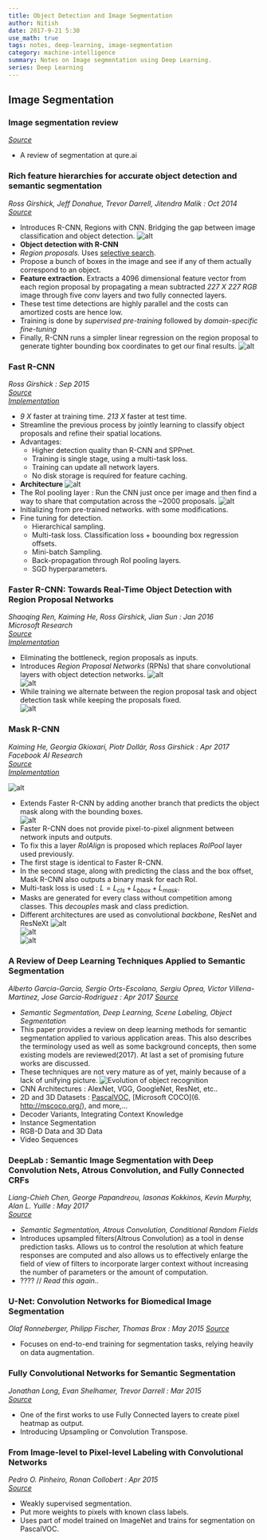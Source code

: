 ```yaml
---
title: Object Detection and Image Segmentation
author: Nitish
date: 2017-9-21 5:30
use_math: true
tags: notes, deep-learning, image-segmentation
category: machine-intelligence
summary: Notes on Image segmentation using Deep Learning.
series: Deep Learning
---
```


## Image Segmentation

### Image segmentation review
[*Source*](http://blog.qure.ai/notes/semantic-segmentation-deep-learning-review)   

* A review of segmentation at qure.ai  

### Rich feature hierarchies for accurate object detection and semantic segmentation   
*Ross Girshick, Jeff Donahue, Trevor Darrell, Jitendra Malik : Oct 2014*   
[*Source*](https://arxiv.org/abs/1311.2524)   

* Introduces R-CNN, Regions with CNN. Bridging the gap between image classification and object detection.
![alt](/images/papers/rcnn1.jpg)
* **Object detection with R-CNN**
* *Region proposals.* Uses [selective search](https://ivi.fnwi.uva.nl/isis/publications/bibtexbrowser.php?key=UijlingsIJCV2013&bib=all.bib).
* Propose a bunch of boxes in the image and see if any of them actually correspond to an object.
* **Feature extraction.** Extracts a 4096 dimensional feature vector from each region proposal by propagating a mean subtracted *227 X 227 RGB* image through five conv layers and two fully connected layers.
* These test time detections are highly parallel and the costs can amortized costs are hence low.
* Training is done by *supervised pre-training* followed by *domain-specific fine-tuning*
* Finally, R-CNN runs a simpler linear regression on the region proposal to generate tighter bounding box coordinates to get our final results.
![alt](/images/papers/rcnn2.jpg)

### Fast R-CNN
*Ross Girshick : Sep 2015*   
[*Source*](https://arxiv.org/abs/1504.08083)   
[*Implementation*](https://github.com/rbgirshick/fast-rcnn)

* *9 X* faster at training time. *213 X* faster at test time.
* Streamline the previous process by jointly learning to classify object proposals and refine their spatial locations.
* Advantages:
    * Higher detection quality than R-CNN and SPPnet.
    * Training is single stage, using a multi-task loss.
    * Training can update all network layers.
    * No disk storage is required for feature caching.
* **Architecture**
![alt](/images/papers/fastRcnn1.jpg)
* The RoI pooling layer : Run the CNN just once per image and then find a way to share that computation across the ~2000 proposals.
![alt](/images/papers/fastRcnn2.jpg)
* Initializing from pre-trained networks. with some modifications.
* Fine tuning for detection.
    * Hierarchical sampling.
    * Multi-task loss. Classification loss + boounding box regression offsets.
    * Mini-batch Sampling.
    * Back-propagation through RoI pooling layers.
    * SGD hyperparameters.


### Faster R-CNN: Towards Real-Time Object Detection with Region Proposal Networks   
*Shaoqing Ren, Kaiming He, Ross Girshick, Jian Sun : Jan 2016*   
*Microsoft Research*   
[*Source*](https://arxiv.org/abs/1506.01497)   
[*Implementation*](https://github.com/rbgirshick/py-faster-rcnn)   

* Eliminating the bottleneck, region proposals as inputs.
* Introduces *Region Proposal Networks* (RPNs) that share convolutional layers with object detection networks.
![alt](/images/papers/fasterRcnn1.jpg)   
![alt](/images/papers/fasterRcnn2.jpg)   
* While training we alternate between the region proposal task and object detection task while keeping the proposals fixed.   
![alt](/images/papers/fasterRcnn3.jpg)   

### Mask R-CNN   
*Kaiming He, Georgia Gkioxari, Piotr Dollár, Ross Girshick : Apr 2017*   
*Facebook AI Research*   
[*Source*](https://arxiv.org/abs/1703.06870)   
[*Implementation*](https://github.com/CharlesShang/FastMaskRCNN)   

![alt](/images/papers/maskRcnn1.jpg)   

* Extends Faster R-CNN by adding another branch that predicts the object mask along with the bounding boxes.   
![alt](/images/papers/maskRcnn1.jpg)   
* Faster R-CNN does not provide pixel-to-pixel alignment between network inputs and outputs.
* To fix this a layer *RoIAlign* is proposed which replaces *RoIPool* layer used previously.   
* The first stage is identical to Faster R-CNN.
* In the second stage, along with predicting the class and the box offset, Mask R-CNN also outputs a binary mask for each RoI.
* Multi-task loss is used : $L = L_{cls} + L_{bbox} + L_{mask}$.
* Masks are generated for every class without competition among classes. This *decouples* mask and class prediction.
* Different architectures are used as  convolutional *backbone*, ResNet and ResNeXt
![alt](/images/papers/maskRcnn2.jpg)   
![alt](/images/papers/maskRcnn3.jpg)   
![alt](/images/papers/maskRcnn4.jpg)   

### A Review of Deep Learning Techniques Applied to Semantic Segmentation   
*Alberto Garcia-Garcia, Sergio Orts-Escolano, Sergiu Oprea, Victor Villena-Martinez, Jose Garcia-Rodriguez : Apr 2017*
[*Source*](https://arxiv.org/abs/1704.06857)   

* *Semantic Segmentation, Deep Learning, Scene Labeling, Object Segmentation*   
* This paper provides a review on deep learning methods for semantic segmentation applied to various  application areas. This also describes the terminology used as well as some background concepts, then some existing models are reviewed(2017). At last a set of promising future works are discussed.
* These techniques are not very mature as of yet, mainly because of a lack of unifying picture.
![Evolution of object recognition](/images/papers/deepSegment1.jpg)
* CNN Architectures : AlexNet, VGG, GoogleNet, ResNet, etc..
* 2D and 3D Datasets : [PascalVOC](http://host.robots.ox.ac.uk/pascal/VOC/voc2012/),  [Microsoft COCO](6. http://mscoco.org/), and more,...   
* Decoder Variants, Integrating Context Knowledge
* Instance Segmentation
* RGB-D Data and 3D Data
* Video Sequences   

### DeepLab : Semantic Image Segmentation with Deep Convolution Nets, Atrous Convolution, and Fully Connected CRFs   
*Liang-Chieh Chen, George Papandreou, Iasonas Kokkinos, Kevin Murphy, Alan L. Yuille : May 2017*   
[*Source*](https://arxiv.org/abs/1606.00915)    

* *Semantic Segmentation, Atrous Convolution, Conditional Random Fields*
* Introduces upsampled filters(Altrous Convolution) as a tool in dense prediction tasks. Allows us to control the resolution at which feature responses are computed and also allows us to effectively enlarge the field of view of filters to incorporate larger context without increasing the number of parameters or the amount of computation.
* ???? // *Read this again..*


### U-Net: Convolution Networks for Biomedical Image Segmentation   
*Olaf Ronneberger, Philipp Fischer, Thomas Brox : May 2015*
[*Source*](https://arxiv.org/abs/1505.04597)   

* Focuses on end-to-end training for segmentation tasks, relying heavily on data augmentation.
    

### Fully Convolutional Networks for Semantic Segmentation   
*Jonathan Long, Evan Shelhamer, Trevor Darrell : Mar 2015*   
[*Source*](https://arxiv.org/abs/1411.4038)   

* One of the first works to use Fully Connected layers to create pixel heatmap as output.
* Introducing Upsampling or Convolution Transpose.



### From Image-level to Pixel-level Labeling with Convolutional Networks   
*Pedro O. Pinheiro, Ronan Collobert : Apr 2015*   
[*Source*](https://arxiv.org/abs/1411.6228)   

* Weakly supervised segmentation.
* Put more weights to pixels with known class labels.
* Uses part of model trained on ImageNet and trains for segmentation on PascalVOC.

